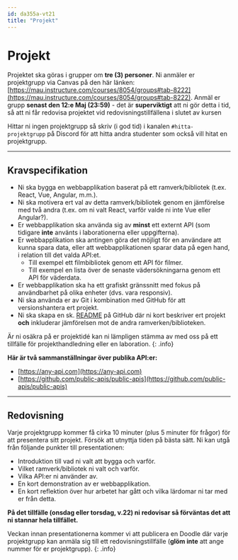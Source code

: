 ```yaml
---
id: da355a-vt21
title: "Projekt"
---
```


# Projekt

Projektet ska göras i grupper om **tre (3) personer**. Ni anmäler er projektgrupp via Canvas på den här länken: [https://mau.instructure.com/courses/8054/groups#tab-8222](https://mau.instructure.com/courses/8054/groups#tab-8222). Anmäl er grupp **senast den 12:e Maj (23:59)** - det är **superviktigt** att ni gör detta i tid, så att ni får redovisa projektet vid redovisningstillfällena i slutet av kursen

Hittar ni ingen projektgrupp så skriv (i god tid) i kanalen `#hitta-projektgrupp` på Discord för att hitta andra studenter som också vill hitat en projektgrupp.

---

## Kravspecifikation

* Ni ska bygga en webbapplikation baserat på ett ramverk/bibliotek (t.ex. React, Vue, Angular, m.m.).
* Ni ska motivera ert val av detta ramverk/bibliotek genom en jämförelse med två andra (t.ex. om ni valt React, varför valde ni inte Vue eller Angular?).
* Er webbapplikation ska använda sig av **minst** ett externt API (som tidigare **inte** använts i laborationerna eller uppgifterna).
* Er webbapplikation ska antingen göra det möjligt för en användare att kunna spara data, eller att webbapplikationen sparar data på egen hand, i relation till det valda API:et.
    * Till exempel ett filmbibliotek genom ett API för filmer.
    * Till exempel en lista över de senaste vädersökningarna genom ett API för väderdata.
* Er webbapplikation ska ha ett grafiskt gränssnitt med fokus på användbarhet på olika enheter (dvs. vara responsiv).
* Ni ska använda er av Git i kombination med GitHub för att versionshantera ert projekt.
* Ni ska skapa en sk. [README](https://mau.instructure.com/courses/5612/groups#tab-5025) på GitHub där ni kort beskriver ert projekt **och** inkluderar jämförelsen mot de andra ramverken/biblioteken.

Är ni osäkra på er projektidé kan ni lämpligen stämma av med oss på ett tillfälle för projekthandledning eller en laboration.
{: .info}

**Här är två sammanställningar över publika API:er:**

* [https://any-api.com](https://any-api.com)
* [https://github.com/public-apis/public-apis](https://github.com/public-apis/public-apis)

---

## Redovisning

Varje projektgrupp kommer få cirka 10 minuter (plus 5 minuter för frågor) för att presentera sitt projekt. Försök att utnyttja tiden på bästa sätt. Ni kan utgå från följande punkter till presentationen:

* Introduktion till vad ni valt att bygga och varför.
* Vilket ramverk/bibliotek ni valt och varför.
* Vilka API:er ni använder av.
* En kort demonstration av er webbapplikation.
* En kort reflektion över hur arbetet har gått och vilka lärdomar ni tar med er från detta.

**På det tillfälle (onsdag eller torsdag, v.22) ni redovisar så förväntas det att ni stannar hela tillfället.**

Veckan innan presentationerna kommer vi att publicera en Doodle där varje projektgrupp kan anmäla sig till ett redovisningstillfälle (**glöm inte** att ange nummer för er projektgrupp).
{: .info}
